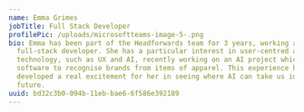 ```yaml
---
name: Emma Grimes
jobTitle: Full Stack Developer
profilePic: /uploads/microsoftteams-image-5-.png
bio: Emma has been part of the Headforwards team for 3 years, working as a
  full-stack developer. She has a particular interest in user-centred areas of
  technology, such as UX and AI, recently working on an AI project which used
  software to recognise brands from items of apparel. This experience has
  developed a real excitement for her in seeing where AI can take us in the
  future.
uuid: bd32c3b0-094b-11eb-bae6-6f586e392189
---
```

